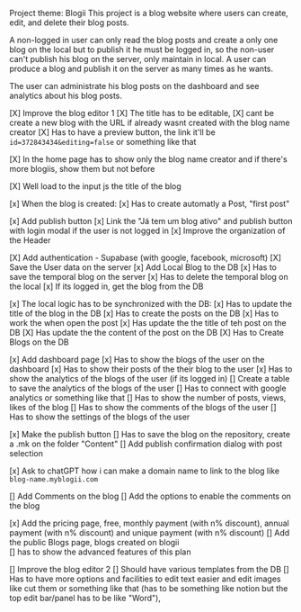 Project theme: Blogii
This project is a blog website where users can create, edit, and delete their blog posts.

A non-logged in user can only read the blog posts and create a only one blog on the local but to publish it he must be logged in, so the non-user can't publish his blog on the server, only maintain in local.
A user can produce a blog and publish it on the server as many times as he wants.

The user can administrate his blog posts on the dashboard and see analytics about his blog posts.



[X] Improve the blog editor 1
    [X] The title has to be editable,
    [X] cant be create a new blog with the URL if already wasnt created with the blog name creator 
    [X] Has to have a preview button, the link it'll be `id=372843434&editing=false` or something like that

[X] In the home page has to show only the blog name creator and if there's more blogiis, show them but not before

[X] Well load to the input js the title of the blog  

[x] When the blog is created:
    [x] Has to create automatly a Post, "first post"

[x] Add publish button
[x] Link the "Já tem um blog ativo" and publish button with login modal if the user is not logged in
[x] Improve the organization of the Header 

[X] Add authentication - Supabase (with google, facebook, microsoft)
    [X] Save the User data on the server
    [x] Add Local Blog to the DB 
        [x] Has to save the temporal blog on the server
        [x] Has to delete the temporal blog on the local
        [x] If its logged in, get the blog from the DB

[x] The local logic has to be synchronized with the DB:
    [x] Has to update the title of the blog in the DB
    [x] Has to create the posts on the DB
    [x] Has to work the when open the post
    [x] Has update the the title of teh post on the DB
    [X] Has update the the content of the post on the DB
    [X] Has to Create Blogs on the DB

[x] Add dashboard page
    [x] Has to show the blogs of the user on the dashboard
    [x] Has to show their posts of the their blog to the user
    [x] Has to show the analytics of the blogs of the user (if its logged in)
        [] Create a table to save the analytics of the blogs of the user
        [] Has to connect with google analytics or something like that
        [] Has to show the number of posts, views, likes of the blog
    [] Has to show the comments of the blogs of the user
    [] Has to show the settings of the blogs of the user

[x] Make the publish button
    [] Has to save the blog on the repository, create a .mk on the folder "Content"
    [] Add publish confirmation dialog with post selection

[x] Ask to chatGPT how i can make a domain name to link to the blog like `blog-name.myblogii.com`

[] Add Comments on the blog
[] Add the options to enable the comments on the blog

[x] Add the pricing page, free, monthly payment (with n% discount), annual payment (with n% discount) and unique payment (with n% discount)
[] Add the public Blogs page, blogs created on blogii  
    [] has to show the advanced features of this plan


[] Improve the blog editor 2
    [] Should have various templates from the DB
    [] Has to have more options and facilities to edit text easier and edit images like cut them or something like that (has to be something like notion but the top edit bar/panel has to be like "Word"),